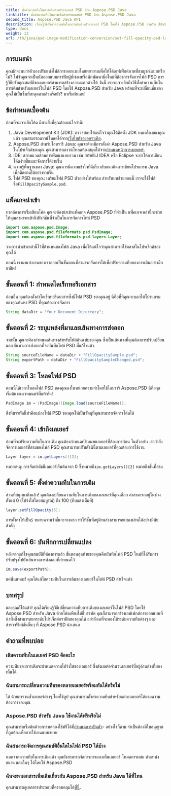 ```yaml
---
title: ตั้งค่าความทึบในการเติมสำหรับเลเยอร์ PSD ด้วย Aspose.PSD Java
linktitle: ตั้งค่าความทึบในการเติมสำหรับเลเยอร์ PSD ด้วย Aspose.PSD Java
second_title: Aspose.PSD Java API
description: เรียนรู้วิธีตั้งค่าความทึบในการเติมสำหรับเลเยอร์ PSD โดยใช้ Aspose.PSD สำหรับ Java ในคำแนะนำทีละขั้นตอนนี้ ปรับปรุงโครงการออกแบบกราฟิกของคุณอย่างมีประสิทธิภาพ
type: docs
weight: 13
url: /th/java/psd-image-modification-conversion/set-fill-opacity-psd-layers/
---
```

## การแนะนำ
คุณมักจะพบว่าตัวเองปรับแต่งไฟล์การออกแบบโดยพยายามเพื่อให้ได้เอฟเฟ็กต์ภาพที่สมบูรณ์แบบหรือไม่? ไม่ว่าคุณจะเป็นนักออกแบบกราฟิกผู้ช่ำชองหรือนักพัฒนามือใหม่ที่ต้องการจัดการไฟล์ PSD การรู้วิธีปรับคุณสมบัติของเลเยอร์สามารถสร้างความแตกต่างได้ วันนี้ เราจะเจาะลึกถึงวิธีตั้งค่าความทึบในการเติมสำหรับเลเยอร์ในไฟล์ PSD โดยใช้ Aspose.PSD สำหรับ Java พร้อมที่จะเปลี่ยนชั้นของคุณให้เป็นชิ้นที่สะดุดตาแล้วหรือยัง? มาเริ่มกันเลย!
## ข้อกำหนดเบื้องต้น
ก่อนที่จะเจาะลึกโค้ด มีบางสิ่งที่คุณต้องแน่ใจว่ามี:
1.  Java Development Kit (JDK): ตรวจสอบให้แน่ใจว่าคุณได้ติดตั้ง JDK บนเครื่องของคุณแล้ว คุณสามารถดาวน์โหลดได้จาก[เว็บไซต์ของออราเคิล](https://www.oracle.com/java/technologies/javase-downloads.html).
2.  Aspose.PSD สำหรับไลบรารี Java: คุณจะต้องมีการตั้งค่า Aspose.PSD สำหรับ Java ในโปรเจ็กต์ของคุณ คุณสามารถดาวน์โหลดห้องสมุดได้จาก[กำหนดหน้าการเผยแพร่](https://releases.aspose.com/psd/java/).
3. IDE: สภาพแวดล้อมการพัฒนาแบบรวม เช่น IntelliJ IDEA หรือ Eclipse จะทำให้การเขียนโค้ดง่ายขึ้นและจัดการได้ง่ายขึ้น
4. ความรู้พื้นฐานของ Java: คุณควรมีความเข้าใจที่ดีเกี่ยวกับแนวคิดการเขียนโปรแกรม Java เพื่อติดตามได้อย่างราบรื่น
5.  ไฟล์ PSD ของคุณ: เตรียมไฟล์ PSD ตัวอย่างให้พร้อม สำหรับบทช่วยสอนนี้ เราจะใช้ไฟล์ชื่อ`FillOpacitySample.psd`.
## แพ็คเกจนำเข้า
หากต้องการเริ่มเขียนโค้ด คุณจะต้องนำเข้าแพ็คเกจ Aspose.PSD ที่จำเป็น แพ็คเกจเหล่านี้จะช่วยให้คุณสามารถเข้าถึงฟังก์ชันที่จำเป็นในการจัดการไฟล์ PSD
```java
import com.aspose.psd.Image;
import com.aspose.psd.fileformats.psd.PsdImage;
import com.aspose.psd.fileformats.psd.layers.Layer;
```
วางการนำเข้าเหล่านี้ไว้ที่ด้านบนของไฟล์ Java เพื่อให้แน่ใจว่าคุณสามารถใช้คลาสในโปรเจ็กต์ของคุณได้

ตอนนี้ เรามาแบ่งงานของเราออกเป็นขั้นตอนที่สามารถจัดการได้เพื่อปรับความทึบของการเติมอย่างมืออาชีพ!
## ขั้นตอนที่ 1: กำหนดไดเร็กทอรีเอกสาร
ก่อนอื่น คุณต้องตั้งค่าไดเร็กทอรีเอกสารซึ่งมีไฟล์ PSD ของคุณอยู่ นี่คือที่ที่คุณจะบอกให้โปรแกรมของคุณค้นหา PSD ที่คุณต้องการจัดการ
```java
String dataDir = "Your Document Directory";
```
## ขั้นตอนที่ 2: ระบุแหล่งที่มาและเส้นทางการส่งออก
จากนั้น คุณจะต้องกำหนดเส้นทางสำหรับไฟล์ต้นฉบับของคุณ ซึ่งเป็นเส้นทางที่คุณต้องการปรับเปลี่ยน และเส้นทางการส่งออกที่จะบันทึกไฟล์ PSD ที่แก้ไขแล้ว
```java
String sourceFileName = dataDir + "FillOpacitySample.psd";
String exportPath = dataDir + "FillOpacitySampleChanged.psd";
```
## ขั้นตอนที่ 3: โหลดไฟล์ PSD
ตอนนี้ได้เวลาโหลดไฟล์ PSD ของคุณลงในหน่วยความจำโดยใช้ไลบรารี Aspose.PSD นี่คือจุดเริ่มต้นของเวทมนตร์ที่แท้จริง!
```java
PsdImage im = (PsdImage)(Image.load(sourceFileName));
```
สิ่งที่บรรทัดนี้ทำคือแปลงไฟล์ PSD ของคุณให้เป็นวัตถุที่คุณสามารถจัดการโค้ดได้
## ขั้นตอนที่ 4: เข้าถึงเลเยอร์
ก่อนที่จะปรับความทึบในการเติม คุณต้องกำหนดเป้าหมายเลเยอร์ที่ต้องการก่อน ในตัวอย่าง เรากำลังจัดการเลเยอร์ที่สามของไฟล์ PSD คุณสามารถปรับดัชนีนี้ตามเลเยอร์ที่คุณต้องการใช้งาน
```java
Layer layer = im.getLayers()[2];
```
 หมายเหตุ: การจัดทำดัชนีเลเยอร์เริ่มต้นจาก 0 ซึ่งหมายถึง`im.getLayers()[2]` หมายถึงชั้นที่สาม
## ขั้นตอนที่ 5: ตั้งค่าความทึบในการเติม
ส่วนที่สนุกมาถึงแล้ว! คุณต้องเปลี่ยนความทึบในการเติมของเลเยอร์ที่คุณเลือก ค่าสามารถอยู่ในช่วงตั้งแต่ 0 (โปร่งใสโดยสมบูรณ์) ถึง 100 (ทึบแสงเต็มที่)
```java
layer.setFillOpacity(5);
```
 การตั้งค่าให้เป็น`5` หมายความว่าชั้นจะจางมาก ทำให้ชั้นที่อยู่ด้านล่างสามารถแสดงผ่านได้อย่างมีนัยสำคัญ
## ขั้นตอนที่ 6: บันทึกการเปลี่ยนแปลง
หลังจากแก้ไขคุณสมบัติที่ต้องการแล้ว ขั้นตอนสุดท้ายของคุณคือบันทึกไฟล์ PSD ใหม่ที่ได้รับการปรับปรุงไปยังเส้นทางการส่งออกที่กำหนดไว้
```java
im.save(exportPath);
```
แค่นั้นแหละ! คุณได้แก้ไขความทึบในการเติมของเลเยอร์ในไฟล์ PSD สำเร็จแล้ว
## บทสรุป
และคุณก็ได้แล้ว! คุณได้เรียนรู้วิธีเปลี่ยนความทึบการเติมของเลเยอร์ในไฟล์ PSD โดยใช้ Aspose.PSD สำหรับ Java ด้วยโค้ดเพียงไม่กี่บรรทัด คุณก็สามารถสร้างเอฟเฟกต์การออกแบบที่น่าทึ่งซึ่งสามารถยกระดับโปรเจ็กต์กราฟิกของคุณได้ อย่าลังเลที่จะลองใช้ระดับความทึบต่างๆ และสำรวจฟังก์ชันอื่นๆ ที่ Aspose.PSD นำเสนอ
## คำถามที่พบบ่อย
### เติมความทึบในเลเยอร์ PSD คืออะไร
ความทึบของการเติมจะกำหนดความโปร่งใสของเลเยอร์ ซึ่งส่งผลต่อจำนวนเลเยอร์ที่อยู่ด้านล่างที่มองเห็นได้
### ฉันสามารถเปลี่ยนความทึบของหลายเลเยอร์พร้อมกันได้หรือไม่
ได้ ด้วยการวนซ้ำเลเยอร์ต่างๆ โดยใช้ลูป คุณสามารถตั้งค่าความทึบสำหรับแต่ละเลเยอร์ได้ตามความต้องการของคุณ
### Aspose.PSD สำหรับ Java ใช้งานได้ฟรีหรือไม่
 คุณสามารถเริ่มต้นด้วยการทดลองใช้ฟรีได้ที่[กำหนดการเปิดตัว](https://releases.aspose.com/)- อย่างไรก็ตาม จำเป็นต้องมีใบอนุญาตที่ถูกต้องเพื่อการใช้งานแบบขยาย
### ฉันสามารถจัดการคุณสมบัติอื่นใดในไฟล์ PSD ได้บ้าง
นอกจากความทึบในการเติมแล้ว คุณยังสามารถจัดการการมองเห็นเลเยอร์ โหมดการผสม ตำแหน่ง ขนาด และอื่นๆ ได้โดยใช้ Aspose.PSD
### ฉันจะหาเอกสารเพิ่มเติมเกี่ยวกับ Aspose.PSD สำหรับ Java ได้ที่ไหน
 คุณสามารถดูเอกสารประกอบที่ครอบคลุมได้[ที่นี่](https://reference.aspose.com/psd/java/).